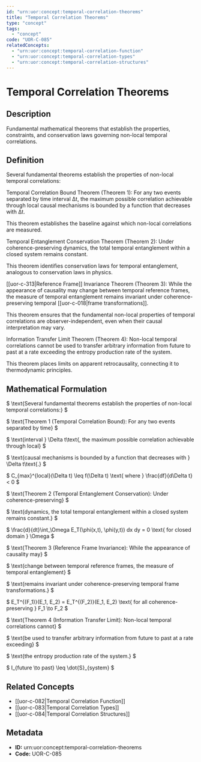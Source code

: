 ```yaml
---
id: "urn:uor:concept:temporal-correlation-theorems"
title: "Temporal Correlation Theorems"
type: "concept"
tags:
  - "concept"
code: "UOR-C-085"
relatedConcepts:
  - "urn:uor:concept:temporal-correlation-function"
  - "urn:uor:concept:temporal-correlation-types"
  - "urn:uor:concept:temporal-correlation-structures"
---
```


# Temporal Correlation Theorems

## Description

Fundamental mathematical theorems that establish the properties, constraints, and conservation laws governing non-local temporal correlations.

## Definition

Several fundamental theorems establish the properties of non-local temporal correlations:

Temporal Correlation Bound Theorem (Theorem 1): For any two events separated by time interval Δt, the maximum possible correlation achievable through local causal mechanisms is bounded by a function that decreases with Δt.

This theorem establishes the baseline against which non-local correlations are measured.

Temporal Entanglement Conservation Theorem (Theorem 2): Under coherence-preserving dynamics, the total temporal entanglement within a closed system remains constant.

This theorem identifies conservation laws for temporal entanglement, analogous to conservation laws in physics.

[[uor-c-313|Reference Frame]] Invariance Theorem (Theorem 3): While the appearance of causality may change between temporal reference frames, the measure of temporal entanglement remains invariant under coherence-preserving temporal [[uor-c-018|frame transformations]].

This theorem ensures that the fundamental non-local properties of temporal correlations are observer-independent, even when their causal interpretation may vary.

Information Transfer Limit Theorem (Theorem 4): Non-local temporal correlations cannot be used to transfer arbitrary information from future to past at a rate exceeding the entropy production rate of the system.

This theorem places limits on apparent retrocausality, connecting it to thermodynamic principles.

## Mathematical Formulation

$
\text{Several fundamental theorems establish the properties of non-local temporal correlations:}
$

$
\text{Theorem 1 (Temporal Correlation Bound): For any two events separated by time}
$

$
\text{interval } \Delta t\text{, the maximum possible correlation achievable through local}
$

$
\text{causal mechanisms is bounded by a function that decreases with } \Delta t\text{.}
$

$
C_{max}^{local}(\Delta t) \leq f(\Delta t) \text{ where } \frac{df}{d\Delta t} < 0
$

$
\text{Theorem 2 (Temporal Entanglement Conservation): Under coherence-preserving}
$

$
\text{dynamics, the total temporal entanglement within a closed system remains constant.}
$

$
\frac{d}{dt}\int_\Omega E_T(\phi(x,t), \phi(y,t)) dx dy = 0 \text{ for closed domain } \Omega
$

$
\text{Theorem 3 (Reference Frame Invariance): While the appearance of causality may}
$

$
\text{change between temporal reference frames, the measure of temporal entanglement}
$

$
\text{remains invariant under coherence-preserving temporal frame transformations.}
$

$
E_T^{(F_1)}(E_1, E_2) = E_T^{(F_2)}(E_1, E_2) \text{ for all coherence-preserving } F_1 \to F_2
$

$
\text{Theorem 4 (Information Transfer Limit): Non-local temporal correlations cannot}
$

$
\text{be used to transfer arbitrary information from future to past at a rate exceeding}
$

$
\text{the entropy production rate of the system.}
$

$
I_{future \to past} \leq \dot{S}_{system}
$

## Related Concepts

- [[uor-c-082|Temporal Correlation Function]]
- [[uor-c-083|Temporal Correlation Types]]
- [[uor-c-084|Temporal Correlation Structures]]

## Metadata

- **ID:** urn:uor:concept:temporal-correlation-theorems
- **Code:** UOR-C-085
